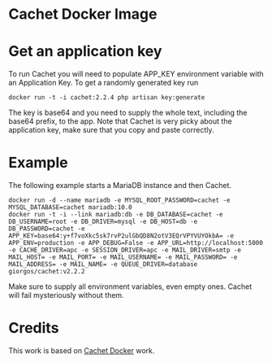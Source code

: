 Cachet Docker Image
===================


Get an application key
======================

To run Cachet you will need to populate APP_KEY environment variable with an
Application Key. To get a randomly generated key run

```shell
docker run -t -i cachet:2.2.4 php artisan key:generate
```

The key is base64 and you need to supply the whole text, including the base64
prefix, to the app. Note that Cachet is very picky about the application key,
make sure that you copy and paste correctly.


Example
=======

The following example starts a MariaDB instance and then Cachet.

```shell
docker run -d --name mariadb -e MYSQL_ROOT_PASSWORD=cachet -e MYSQL_DATABASE=cachet mariadb:10.0
docker run -t -i --link mariadb:db -e DB_DATABASE=cachet -e DB_USERNAME=root -e DB_DRIVER=mysql -e DB_HOST=db -e DB_PASSWORD=cachet -e APP_KEY=base64:y+f7voXkc5sk7rvP2ulGbQD8N2otV3EQrVPYVUYOkbA= -e APP_ENV=production -e APP_DEBUG=False -e APP_URL=http://localhost:5000 -e CACHE_DRIVER=apc -e SESSION_DRIVER=apc -e MAIL_DRIVER=smtp -e MAIL_HOST= -e MAIL_PORT= -e MAIL_USERNAME= -e MAIL_PASSWORD= -e MAIL_ADDRESS= -e MAIL_NAME= -e QUEUE_DRIVER=database giorgos/cachet:v2.2.2
```

Make sure to supply all environment variables, even empty ones. Cachet will fail mysteriously without them.


Credits
=======

This work is based on [Cachet Docker](https://github.com/cachethq/Docker) work.
